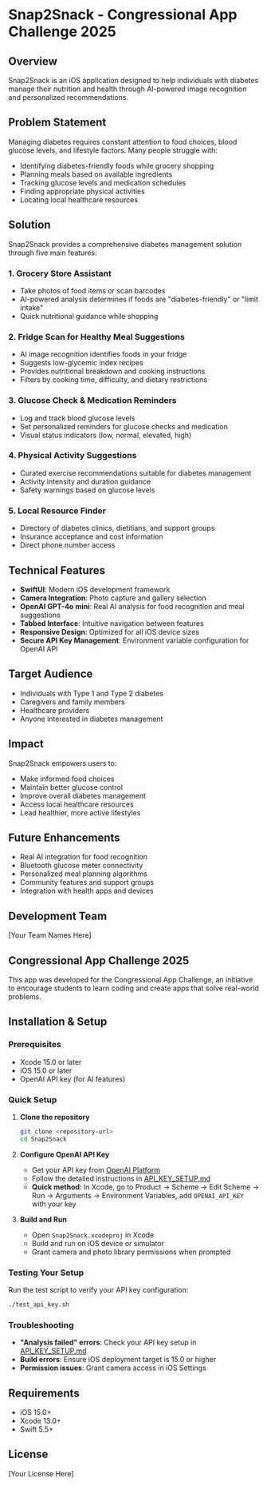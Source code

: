 # Snap2Snack - Congressional App Challenge 2025

## Overview
Snap2Snack is an iOS application designed to help individuals with diabetes manage their nutrition and health through AI-powered image recognition and personalized recommendations.

## Problem Statement
Managing diabetes requires constant attention to food choices, blood glucose levels, and lifestyle factors. Many people struggle with:
- Identifying diabetes-friendly foods while grocery shopping
- Planning meals based on available ingredients
- Tracking glucose levels and medication schedules
- Finding appropriate physical activities
- Locating local healthcare resources

## Solution
Snap2Snack provides a comprehensive diabetes management solution through five main features:

### 1. Grocery Store Assistant
- Take photos of food items or scan barcodes
- AI-powered analysis determines if foods are "diabetes-friendly" or "limit intake"
- Quick nutritional guidance while shopping

### 2. Fridge Scan for Healthy Meal Suggestions
- AI image recognition identifies foods in your fridge
- Suggests low-glycemic index recipes
- Provides nutritional breakdown and cooking instructions
- Filters by cooking time, difficulty, and dietary restrictions

### 3. Glucose Check & Medication Reminders
- Log and track blood glucose levels
- Set personalized reminders for glucose checks and medication
- Visual status indicators (low, normal, elevated, high)

### 4. Physical Activity Suggestions
- Curated exercise recommendations suitable for diabetes management
- Activity intensity and duration guidance
- Safety warnings based on glucose levels

### 5. Local Resource Finder
- Directory of diabetes clinics, dietitians, and support groups
- Insurance acceptance and cost information
- Direct phone number access

## Technical Features
- **SwiftUI**: Modern iOS development framework
- **Camera Integration**: Photo capture and gallery selection
- **OpenAI GPT-4o mini**: Real AI analysis for food recognition and meal suggestions
- **Tabbed Interface**: Intuitive navigation between features
- **Responsive Design**: Optimized for all iOS device sizes
- **Secure API Key Management**: Environment variable configuration for OpenAI API

## Target Audience
- Individuals with Type 1 and Type 2 diabetes
- Caregivers and family members
- Healthcare providers
- Anyone interested in diabetes management

## Impact
Snap2Snack empowers users to:
- Make informed food choices
- Maintain better glucose control
- Improve overall diabetes management
- Access local healthcare resources
- Lead healthier, more active lifestyles

## Future Enhancements
- Real AI integration for food recognition
- Bluetooth glucose meter connectivity
- Personalized meal planning algorithms
- Community features and support groups
- Integration with health apps and devices

## Development Team
[Your Team Names Here]

## Congressional App Challenge 2025
This app was developed for the Congressional App Challenge, an initiative to encourage students to learn coding and create apps that solve real-world problems.

## Installation & Setup

### Prerequisites
- Xcode 15.0 or later
- iOS 15.0 or later
- OpenAI API key (for AI features)

### Quick Setup
1. **Clone the repository**
   ```bash
   git clone <repository-url>
   cd Snap2Snack
   ```

2. **Configure OpenAI API Key**
   - Get your API key from [OpenAI Platform](https://platform.openai.com/api-keys)
   - Follow the detailed instructions in [API_KEY_SETUP.md](API_KEY_SETUP.md)
   - **Quick method**: In Xcode, go to Product → Scheme → Edit Scheme → Run → Arguments → Environment Variables, add `OPENAI_API_KEY` with your key

3. **Build and Run**
   - Open `Snap2Snack.xcodeproj` in Xcode
   - Build and run on iOS device or simulator
   - Grant camera and photo library permissions when prompted

### Testing Your Setup
Run the test script to verify your API key configuration:
```bash
./test_api_key.sh
```

### Troubleshooting
- **"Analysis failed" errors**: Check your API key setup in [API_KEY_SETUP.md](API_KEY_SETUP.md)
- **Build errors**: Ensure iOS deployment target is 15.0 or higher
- **Permission issues**: Grant camera access in iOS Settings

## Requirements
- iOS 15.0+
- Xcode 13.0+
- Swift 5.5+

## License
[Your License Here]